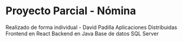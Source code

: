 # Proyecto Parcial - Nómina
Realizado de forma individual - David Padilla
Aplicaciones Distribuidas
Frontend en React
Backend en Java 
Base de datos SQL Server

